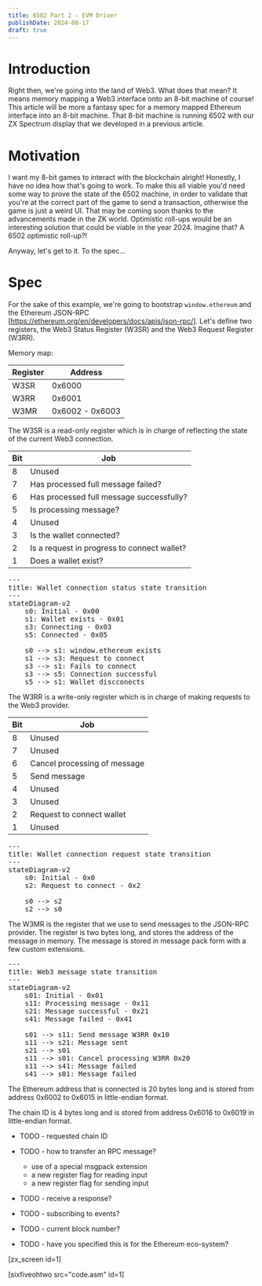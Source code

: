 ```yaml
---
title: 6502 Part 2 - EVM Driver
publishDate: 2024-08-17
draft: true
---
```


# Introduction

Right then, we're going into the land of Web3. What does that mean? It means
memory mapping a Web3 interface onto an 8-bit machine of course! This article
will be more a fantasy spec for a memory mapped Ethereum interface into an 8-bit
machine. That 8-bit machine is running 6502 with our ZX Spectrum display that we
developed in a previous article.

# Motivation

I want my 8-bit games to interact with the blockchain alright! Honestly, I have
no idea how that's going to work. To make this all viable you'd need some way to
prove the state of the 6502 machine, in order to validate that you're at the
correct part of the game to send a transaction, otherwise the game is just a
weird UI. That may be coming soon thanks to the advancements made in the ZK
world. Optimistic roll-ups would be an interesting solution that could be viable
in the year 2024. Imagine that? A 6502 optimistic roll-up?!

Anyway, let's get to it. To the spec...

# Spec

For the sake of this example, we're going to bootstrap `window.ethereum` and the
Ethereum JSON-RPC [https://ethereum.org/en/developers/docs/apis/json-rpc/].
Let's define two registers, the Web3 Status Register (W3SR) and the Web3 Request
Register (W3RR).

Memory map:

| Register | Address |
|----------|---------|
| W3SR     | 0x6000  |
| W3RR     | 0x6001  |
| W3MR     | 0x6002 - 0x6003  |

The W3SR is a read-only register which is in charge of reflecting the state of
the current Web3 connection.

| Bit | Job
|-----|---------
| 8   | Unused
| 7   | Has processed full message failed?
| 6   | Has processed full message successfully?
| 5   | Is processing message?
| 4   | Unused
| 3   | Is the wallet connected?
| 2   | Is a request in progress to connect wallet?
| 1   | Does a wallet exist?

<pre class="mermaid">
---
title: Wallet connection status state transition
---
stateDiagram-v2
    s0: Initial - 0x00
    s1: Wallet exists - 0x01
    s3: Connecting - 0x03
    s5: Connected - 0x05

    s0 --> s1: window.ethereum exists
    s1 --> s3: Request to connect
    s3 --> s1: Fails to connect
    s3 --> s5: Connection successful
    s5 --> s1: Wallet discconects
</pre>

The W3RR is a write-only register which is in charge of making requests to the
Web3 provider.

| Bit | Job
|-----|---------
| 8   | Unused
| 7   | Unused
| 6   | Cancel processing of message
| 5   | Send message
| 4   | Unused
| 3   | Unused
| 2   | Request to connect wallet
| 1   | Unused

<pre class="mermaid">
---
title: Wallet connection request state transition
---
stateDiagram-v2
    s0: Initial - 0x0
    s2: Request to connect - 0x2

    s0 --> s2
    s2 --> s0
</pre>

The W3MR is the register that we use to send messages to the JSON-RPC provider.
The register is two bytes long, and stores the address of the message in memory.
The message is stored in message pack form with a few custom extensions.

<pre class="mermaid">
---
title: Web3 message state transition
---
stateDiagram-v2
    s01: Initial - 0x01
    s11: Processing message - 0x11
    s21: Message successful - 0x21
    s41: Message failed - 0x41

    s01 --> s11: Send message W3RR 0x10
    s11 --> s21: Message sent
    s21 --> s01
    s11 --> s01: Cancel processing W3RR 0x20
    s11 --> s41: Message failed
    s41 --> s01: Message failed
</pre>

The Ethereum address that is connected is 20 bytes long and is stored from
address 0x6002 to 0x6015 in little-endian format.

The chain ID is 4 bytes long and is stored from address 0x6016 to 0x6019 in
little-endian format.

- TODO - requested chain ID

- TODO - how to transfer an RPC message?
    - use of a special msgpack extension
    - a new register flag for reading input
    - a new register flag for sending input
- TODO - receive a response?
- TODO - subscribing to events?
- TODO - current block number?

- TODO - have you specified this is for the Ethereum eco-system?

[zx_screen id=1]

[sixfiveohtwo src="code.asm" id=1]
